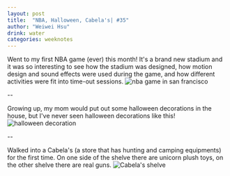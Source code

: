 ```yaml
---
layout: post
title:  "NBA, Halloween, Cabela's| #35"
author: "Weiwei Hsu"
drink: water
categories: weeknotes
---
```


Went to my first NBA game (ever) this month! It's a brand new stadium and it was so interesting to see how the stadium was designed, how motion design and sound effects were used during the game, and how different activities were fit into time-out sessions.
![nba game in san francisco]({{site.baseurl}}/assets/images/nba.jpeg)

--

Growing up, my mom would put out some halloween decorations in the house, but I've never seen halloween decorations like this!
![halloween decoration]({{site.baseurl}}/assets/images/halloween.png)

--

Walked into a Cabela's (a store that has hunting and camping equipments) for the first time. On one side of the shelve there are unicorn plush toys, on the other shelve there are real guns.
![Cabela's shelve]({{site.baseurl}}/assets/images/cabela's.jpeg)
